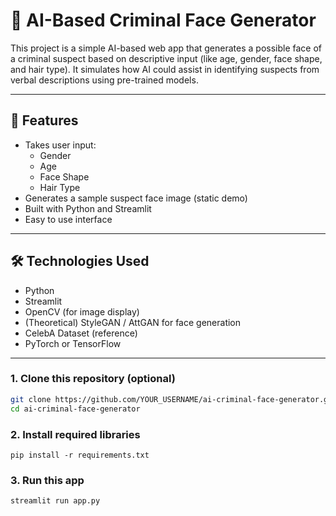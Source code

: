 # 🧠 AI-Based Criminal Face Generator

This project is a simple AI-based web app that generates a possible face of a criminal suspect based on descriptive input (like age, gender, face shape, and hair type). It simulates how AI could assist in identifying suspects from verbal descriptions using pre-trained models.

---

## 🚀 Features

- Takes user input:
  - Gender
  - Age
  - Face Shape
  - Hair Type
- Generates a sample suspect face image (static demo)
- Built with Python and Streamlit
- Easy to use interface

---

## 🛠️ Technologies Used

- Python
- Streamlit
- OpenCV (for image display)
- (Theoretical) StyleGAN / AttGAN for face generation
- CelebA Dataset (reference)
- PyTorch or TensorFlow

---

### 1. Clone this repository (optional)

```bash
git clone https://github.com/YOUR_USERNAME/ai-criminal-face-generator.git
cd ai-criminal-face-generator
```
### 2. Install required libraries
``` 
pip install -r requirements.txt
```
### 3. Run this app
```
streamlit run app.py
```


